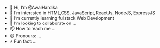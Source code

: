 - 👋 Hi, I’m @AwalHardika
- 👀 I’m interested in HTML,CSS, JavaScript, ReactJs, NodeJS, ExpressJS
- 🌱 I’m currently learning fullstack Web Development
- 💞️ I’m looking to collaborate on ...
- 📫 How to reach me ...
- 😄 Pronouns: ...
- ⚡ Fun fact: ...

<!---
AwalHardika/AwalHardika is a ✨ special ✨ repository because its `README.md` (this file) appears on your GitHub profile.
You can click the Preview link to take a look at your changes.
--->
